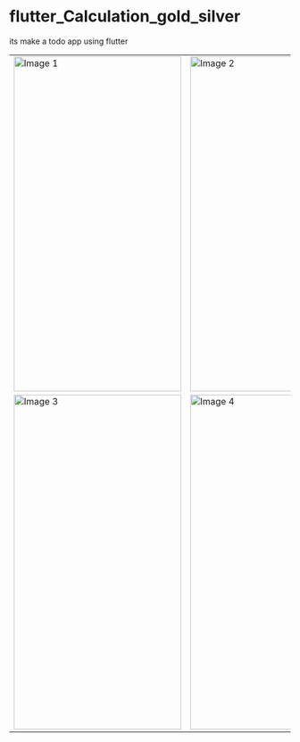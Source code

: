 # flutter_Calculation_gold_silver
its make a todo app using flutter
<table>
  <tr>
    <td>
      <img src="https://github.com/Raheel00996/flutter_Todo_app/assets/140609286/3ac488c1-e912-45f1-b658-8a7c995852c7" alt="Image 1" height="600" width="300">
    </td>
    <td>
      <img src="https://github.com/Raheel00996/flutter_Todo_app/assets/140609286/d84b1f2e-ba10-4b8d-8c75-c6dc0a1c2e1c" alt="Image 2" height="600" width="300">
    </td>
  </tr>
  <tr>
    <td>
      <img src="https://github.com/Raheel00996/flutter_Todo_app/assets/140609286/ed4f5faf-4d99-4564-8038-0bac008f21b5" alt="Image 3" height="600" width="300">
    </td>
    <td>
      <img src="https://github.com/Raheel00996/flutter_Todo_app/assets/140609286/f9d24fe7-464e-481a-89f7-800547da69c9" alt="Image 4" height="600" width="300">
    </td>
  </tr>
</table>

